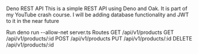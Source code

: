 Deno REST API
This is a simple REST API using Deno and Oak. It is part of my YouTube crash course. I will be adding database functionality and JWT to it in the near future

Run
deno run --allow-net server.ts
Routes
GET      /api/v1/products
GET      /api/v1/products/:id
POST     /api/v1/products
PUT      /api/v1/products/:id
DELETE   /api/v1/products/:id